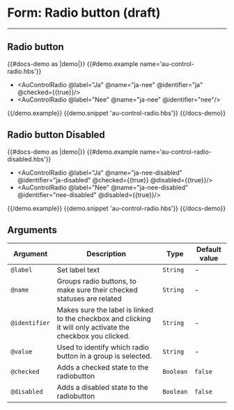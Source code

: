 # Form: Radio button (draft)

---

## Radio button

{{#docs-demo as |demo|}}
  {{#demo.example name='au-control-radio.hbs'}}
    <div class="au-c-form">
      <ul>
        <li>
          <AuControlRadio @label="Ja" @name="ja-nee" @identifier="ja" @checked={{true}}/>
        </li>
        <li>
          <AuControlRadio @label="Nee" @name="ja-nee" @identifier="nee"/>
        </li>
      </ul>
    </div>
  {{/demo.example}}
  {{demo.snippet 'au-control-radio.hbs'}}
{{/docs-demo}}

## Radio button Disabled

{{#docs-demo as |demo|}}
  {{#demo.example name='au-control-radio-disabled.hbs'}}
    <div class="au-c-form">
      <ul>
        <li>
          <AuControlRadio @label="Ja" @name="ja-nee-disabled" @identifier="ja-disabled" @checked={{true}} @disabled={{true}}/>
        </li>
        <li>
          <AuControlRadio @label="Nee" @name="ja-nee-disabled" @identifier="nee-disabled" @disabled={{true}}/>
        </li>
      </ul>
    </div>
  {{/demo.example}}
  {{demo.snippet 'au-control-radio.hbs'}}
{{/docs-demo}}

## Arguments

| Argument      | Description | Type | Default value |
| ------------- | ----------- | ---- | ------------- |
| `@label` | Set label text  | `String` | - |
| `@name` | Groups radio buttons, to make sure their checked statuses are related  | `String` | - |
| `@identifier` | Makes sure the label is linked to the checkbox and clicking it will only activate the checkbox you clicked.  | `String` | - |
| `@value` | Used to identify which radio button in a group is selected.  | `String` | - |
| `@checked` | Adds a checked state to the radiobutton | `Boolean` | `false` |
| `@disabled` | Adds a disabled state to the radiobutton | `Boolean` | `false` |

